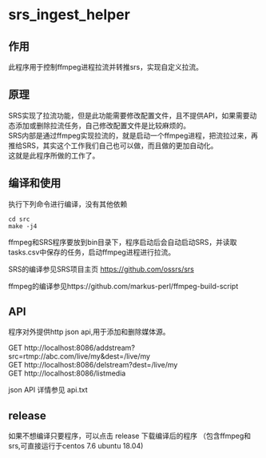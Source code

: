# srs_ingest_helper

## 作用
此程序用于控制ffmpeg进程拉流并转推srs，实现自定义拉流。  

## 原理
SRS实现了拉流功能，但是此功能需要修改配置文件，且不提供API，如果需要动态添加或删除拉流任务，自己修改配置文件是比较麻烦的。  
SRS内部是通过ffmpeg实现拉流的，就是启动一个ffmpeg进程，把流拉过来，再推给SRS，其实这个工作我们自己也可以做，而且做的更加自动化。  
这就是此程序所做的工作了。  

## 编译和使用

执行下列命令进行编译，没有其他依赖
```
cd src
make -j4
```


ffmpeg和SRS程序要放到bin目录下，程序启动后会自动启动SRS，并读取tasks.csv中保存的任务，启动ffmpeg进程进行拉流。  

SRS的编译参见SRS项目主页 https://github.com/ossrs/srs  

ffmpeg的编译参见https://github.com/markus-perl/ffmpeg-build-script

## API
程序对外提供http json api,用于添加和删除媒体源。

GET http://localhost:8086/addstream?src=rtmp://abc.com/live/my&dest=/live/my  
GET http://localhost:8086/delstream?dest=/live/my  
GET http://localhost:8086/listmedia  

json API 详情参见 api.txt




## release
如果不想编译只要程序，可以点击 release 下载编译后的程序
（包含ffmpeg和srs,可直接运行于centos 7.6 ubuntu 18.04)



